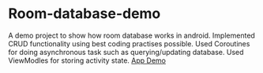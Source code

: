 # Room-database-demo
A demo project to show how room database works in android.
Implemented CRUD functionality using best coding practises possible.
Used Coroutines for doing asynchronous task such as querying/updating database.
Used ViewModles for storing activity state.
[App Demo](https://user-images.githubusercontent.com/73020364/210977627-4061989d-d991-467b-9dd7-82e811ef14f0.webm)
